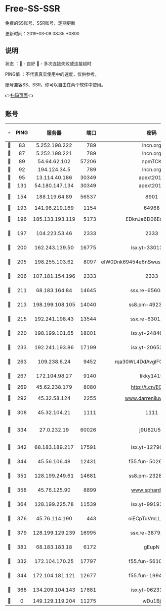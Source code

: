 # Free-SS-SSR

免费的SS账号、SSR账号，定期更新

更新时间：2019-03-08 08:35 +0800

## 说明

状态     ：🙂 - 良好 🙁 - 多次连接失败或连接超时

PING值   ：不代表真实使用中的速度，仅供参考。

账号兼容SS、SSR，你可以自由在两个软件中使用。

👉[扫码页面](https://liesauer.github.io/Free-SS-SSR/)👈

## 账号

|-|PING|服务器|端口|密码|加密方式|区域|
|:----:|:----:|:-----:|-----:|:----:|:----:|:----:|
|🙂|83|5.252.198.222|789|lncn.org|rc4|JP|
|🙂|87|5.252.198.221|789|lncn.org|rc4|JP|
|🙂|89|54.64.62.102|57206|npmTCK|rc4-md5|JP|
|🙂|92|194.124.34.5|789|lncn.org|rc4|JP|
|🙂|95|13.114.40.186|30349|apext2019|chacha20|JP|
|🙂|131|54.180.147.134|30349|apext2019|chacha20|KR|
|🙂|154|188.119.64.89|56537|8901|aes-256-cfb|RU|
|🙂|193|141.98.219.169|1154|64968|chacha20|US|
|🙂|196|185.133.193.119|5173|EDknJe6D06EoWDaw|aes-256-cfb|US|
|🙂|197|104.223.53.46|2333|2333|aes-256-cfb|US|
|🙂|200|162.243.139.50|16775|isx.yt-33013834|aes-256-cfb|US|
|🙂|205|198.255.103.62|8097|eIW0Dnk69454e6nSwuspv9DmS201tQ0D|aes-256-cfb|US|
|🙂|206|107.181.154.196|2333|2333|aes-256-cfb|US|
|🙂|211|68.183.164.84|14645|ssx.re-65608232|aes-256-cfb|US|
|🙂|213|198.199.108.105|14040|ss8.pm-49239037|aes-256-cfb|US|
|🙂|215|192.241.198.43|13544|ssx.re-63012988|aes-256-cfb|US|
|🙂|220|198.199.101.65|18001|isx.yt-24846326|aes-256-cfb|US|
|🙂|233|192.241.193.86|17199|isx.yt-20653329|aes-256-cfb|US|
|🙂|263|109.238.6.24|9452|rqa30WL4DdAvgIFG6Fs3znzTa|aes-256-cfb|FR|
|🙂|267|172.104.98.27|9140|likky1415|aes-256-cfb|JP|
|🙂|269|45.62.238.179|8080|http://t.cn/EGJIyrl|rc4-md5|CA|
|🙂|292|45.32.58.124|2255|www.darrenliuwei.com|aes-256-cfb|JP|
|🙂|308|45.32.104.21|1111|1111|aes-256-cfb|SG|
|🙂|334|27.0.232.19|60026|j9U82U53|xchacha20-ietf-poly1305|HK|
|🙂|342|68.183.189.217|17591|isx.yt-12796868|aes-256-cfb|SG|
|🙂|344|45.56.106.48|12431|f55.fun-50265389|aes-256-cfb|US|
|🙂|351|128.199.249.61|14681|ss8.pm-23285637|aes-256-cfb|SG|
|🙂|358|45.76.125.90|8899|www.sphard.com|aes-256-cfb|AU|
|🙂|364|128.199.225.78|11539|isx.yt-99193903|aes-256-cfb|SG|
|🙂|376|45.76.114.190|443|oiECpTuVmLLxk4Ts|aes-256-cfb|AU|
|🙂|379|128.199.129.239|16995|ssx.re-38792926|aes-256-cfb|SG|
|🙂|381|68.183.183.18|6172|gEupN|aes-256-cfb|SG|
|🙂|332|172.104.170.25|17797|f55.fun-56102907|aes-256-cfb|SG|
|🙂|344|172.104.181.121|12677|f55.fun-19942121|aes-256-cfb|SG|
|🙂|368|134.209.104.143|17881|isx.yt-06233308|aes-256-cfb|SG|
|🙁|0|149.129.119.204|11275|wDu1Bj|rc4-md5|HK|

